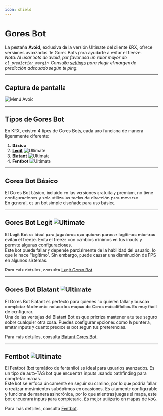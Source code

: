 ```yaml
---
icon: shield
---
```


# Gores Bot

La pestaña **Avoid**, exclusiva de la versión Ultimate del cliente KRX, ofrece versiones avanzadas de Gores Bots para ayudarte a evitar el freeze.  
*Nota: Al usar bots de avoid, por favor usa un valor mayor de `cl_prediction_margin`. Consulta [settings](settings.md) para elegir el margen de predicción adecuado según tu ping.*

---

## **Captura de pantalla**
![Menú Avoid](https://raw.githubusercontent.com/Krixx1337/krxclient-docs/refs/heads/main/images/avoid-menu.png)

---

## **Tipos de Gores Bot**
En KRX, existen 4 tipos de Gores Bots, cada uno funciona de manera ligeramente diferente:
1. **Básico**  
2. **[Legit](goresbot/legit.md)** ![Ultimate](https://img.shields.io/badge/Ultimate-%23f76d6d?style=flat-square)  
3. **[Blatant](goresbot/blatant.md)** ![Ultimate](https://img.shields.io/badge/Ultimate-%23f76d6d?style=flat-square)  
4. **[Fentbot](goresbot/fentbot.md)** ![Ultimate](https://img.shields.io/badge/Ultimate-%23f76d6d?style=flat-square)  

---

## **Gores Bot Básico**
El Gores Bot básico, incluido en las versiones gratuita y premium, no tiene configuraciones y solo utiliza las teclas de dirección para moverse.  
En general, es un bot simple diseñado para uso básico.

---

## **Gores Bot Legit** ![Ultimate](https://img.shields.io/badge/Ultimate-%23f76d6d?style=flat-square)
El Legit Bot es ideal para jugadores que quieren parecer legítimos mientras evitan el freeze. Evita el freeze con cambios mínimos en tus inputs y permite algunas configuraciones.  
Este bot puede fallar y depende parcialmente de la habilidad del usuario, lo que lo hace "legítimo". Sin embargo, puede causar una disminución de FPS en algunos sistemas.  

Para más detalles, consulta [Legit Gores Bot](goresbot/legit.md).

---

## **Gores Bot Blatant** ![Ultimate](https://img.shields.io/badge/Ultimate-%23f76d6d?style=flat-square)
El Gores Bot Blatant es perfecto para quienes no quieren fallar y buscan completar fácilmente incluso los mapas de Gores más difíciles. Es muy fácil de configurar.  
Una de las ventajas del Blatant Bot es que prioriza mantener a tu tee seguro sobre cualquier otra cosa. Puedes configurar opciones como la puntería, limitar inputs y cuánto predice el bot según tus preferencias.  

Para más detalles, consulta [Blatant Gores Bot](goresbot/blatant.md).

---

## **Fentbot** ![Ultimate](https://img.shields.io/badge/Ultimate-%23f76d6d?style=flat-square)
El Fentbot (bot temático de fentanilo) es ideal para usuarios avanzados. Es un tipo de auto-TAS bot que encuentra inputs usando pathfinding para completar mapas.  
Este bot se enfoca únicamente en seguir su camino, por lo que podría fallar o realizar movimientos subóptimos en ocasiones. Es altamente configurable y funciona de manera asincrónica, por lo que mientras juegas el mapa, este bot encuentra inputs para completarlo. Es mejor utilizarlo en mapas de KoG.  

Para más detalles, consulta [Fentbot](goresbot/fentbot.md).
